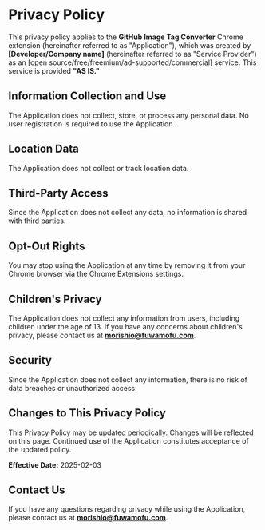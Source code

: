 # Privacy Policy

This privacy policy applies to the **GitHub Image Tag Converter** Chrome extension (hereinafter referred to as "Application"), which was created by **[Developer/Company name]** (hereinafter referred to as "Service Provider") as an [open source/free/freemium/ad-supported/commercial] service. This service is provided **"AS IS."**

## Information Collection and Use
The Application does not collect, store, or process any personal data. No user registration is required to use the Application.

## Location Data
The Application does not collect or track location data.

## Third-Party Access
Since the Application does not collect any data, no information is shared with third parties.

## Opt-Out Rights
You may stop using the Application at any time by removing it from your Chrome browser via the Chrome Extensions settings.

## Children's Privacy
The Application does not collect any information from users, including children under the age of 13. If you have any concerns about children's privacy, please contact us at **morishio@fuwamofu.com**.

## Security
Since the Application does not collect any information, there is no risk of data breaches or unauthorized access.

## Changes to This Privacy Policy
This Privacy Policy may be updated periodically. Changes will be reflected on this page. Continued use of the Application constitutes acceptance of the updated policy.

**Effective Date:** 2025-02-03

## Contact Us
If you have any questions regarding privacy while using the Application, please contact us at **morishio@fuwamofu.com**.
